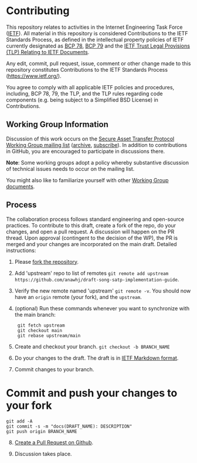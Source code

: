 # Contributing

This repository relates to activities in the Internet Engineering Task Force
([IETF](https://www.ietf.org/)). All material in this repository is considered
Contributions to the IETF Standards Process, as defined in the intellectual
property policies of IETF currently designated as
[BCP 78](https://www.rfc-editor.org/info/bcp78),
[BCP 79](https://www.rfc-editor.org/info/bcp79) and the
[IETF Trust Legal Provisions (TLP) Relating to IETF Documents](http://trustee.ietf.org/trust-legal-provisions.html).

Any edit, commit, pull request, issue, comment or other change made to this
repository constitutes Contributions to the IETF Standards Process
(https://www.ietf.org/).

You agree to comply with all applicable IETF policies and procedures, including,
BCP 78, 79, the TLP, and the TLP rules regarding code components (e.g. being
subject to a Simplified BSD License) in Contributions.

## Working Group Information

Discussion of this work occurs on the [Secure Asset Transfer Protocol
Working Group mailing list](mailto:sat@ietf.org)
([archive](https://mailarchive.ietf.org/arch/browse/sat/),
[subscribe](https://www.ietf.org/mailman/listinfo/sat)).
In addition to contributions in GitHub, you are encouraged to participate in
discussions there.

**Note**: Some working groups adopt a policy whereby substantive discussion of
technical issues needs to occur on the mailing list.

You might also like to familiarize yourself with other
[Working Group documents](https://datatracker.ietf.org/wg/satp/documents/).

## Process
The collaboration process follows standard engineering and open-source practices. To contribute to this draft, create a fork of the repo, do your changes, and open a pull request. A discussion will happen on the PR thread. Upon approval (contingent to the decision of the WP), the PR is merged and your changes are incorporated on the main draft. Detailed instructions:

1. Please [fork the repository](https://docs.github.com/en/get-started/quickstart/fork-a-repo).

2. Add 'upstream' repo to list of remotes
`git remote add upstream https://github.com/anawhj/draft-song-satp-implementation-guide`.

3. Verify the new remote named 'upstream'
`git remote -v`. You should now have an `origin` remote (your fork), and the `upstream`.

4. (optional) Run these commands whenever you want to synchronize with the main branch:

        git fetch upstream
        git checkout main
        git rebase upstream/main

5.  Create and checkout your branch.
        `git checkout -b BRANCH_NAME`

6. Do your changes to the draft. The draft is in [IETF Markdown format](https://authors.ietf.org/en/drafting-in-markdown).

7. Commit changes to your branch.
# Commit and push your changes to your fork

    git add -A
    git commit -s -m "docs(DRAFT_NAME): DESCRIPTION"
    git push origin BRANCH_NAME

8. [Create a Pull Request on Github](https://docs.github.com/en/pull-requests/collaborating-with-pull-requests/proposing-changes-to-your-work-with-pull-requests/creating-a-pull-request).

9. Discussion takes place.